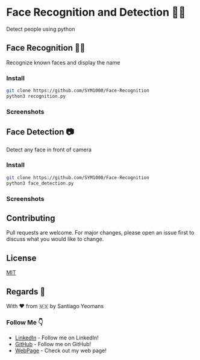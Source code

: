 # Face Recognition and Detection 👨‍💻

Detect people using python

## Face Recognition 🙋‍♂️

Recognize known faces and display the name

### Install
```bash
git clone https://github.com/SYM1000/Face-Recognition
python3 recognition.py
```

### Screenshots


## Face Detection 📷

Detect any face in front of camera

### Install
```bash
git clone https://github.com/SYM1000/Face-Recognition
python3 face_detection.py
```

### Screenshots



## Contributing
Pull requests are welcome. For major changes, please open an issue first to discuss what you would like to change.

## License
[MIT](https://choosealicense.com/licenses/mit/)

## Regards 🎈
With ❤️ from 🇲🇽 by Santiago Yeomans

### Follow Me 👇
* [LinkedIn](https://www.linkedin.com/in/santiago-yeomans/) - Follow me on LinkedIn!
* [GitHub](https://github.com/SYM1000) - Follow me on GitHub!
* [WebPage](www.santiagoyeomans.com) - Check out my web page!
